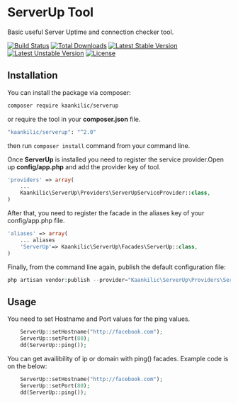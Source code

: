 # ServerUp Tool

Basic useful Server Uptime and connection checker tool.

[![Build Status](https://travis-ci.org/kaankilic/serverup.svg?branch=master)](https://travis-ci.org/kaankilic/serverup)
[![Total Downloads](https://poser.pugx.org/kaankilic/serverup/downloads)](https://packagist.org/packages/kaankilic/serverup)
[![Latest Stable Version](https://poser.pugx.org/kaankilic/serverup/v/stable)](https://packagist.org/packages/kaankilic/serverup)
[![Latest Unstable Version](https://poser.pugx.org/kaankilic/serverup/v/unstable)](https://packagist.org/packages/kaankilic/serverup)
[![License](https://poser.pugx.org/kaankilic/serverup/license)](https://packagist.org/packages/kaankilic/serverup)

## Installation
You can install the package via composer:

```sh
composer require kaankilic/serverup
```
or require the tool in your **composer.json** file.
```sh
"kaankilic/serverup": "^2.0"
```
then run `composer install` command from your command line.

Once **ServerUp** is installed you need to register the service provider.Open up **config/app.php** and add the provider key of tool.
```php
'providers' => array(
	...
    Kaankilic\ServerUp\Providers\ServerUpServiceProvider::class,
)
```
After that, you need to register the facade in the aliases key of your config/app.php file.
```php
'aliases' => array(
	... aliases
	'ServerUp'=> Kaankilic\ServerUp\Facades\ServerUp::class,
)
```

Finally, from the command line again, publish the default configuration file:

```php
php artisan vendor:publish --provider="Kaankilic\ServerUp\Providers\ServerUpServiceProvider"
```

## Usage
You need to set Hostname and Port values for the ping values.
```php
	ServerUp::setHostname("http://facebook.com");
	ServerUp::setPort(80);
	dd(ServerUp::ping());
```
You can get availibility of ip or domain with ping() facades. Example code is on the below:
```php
	ServerUp::setHostname("http://facebook.com");
	ServerUp::setPort(80);
	dd(ServerUp::ping());
```
